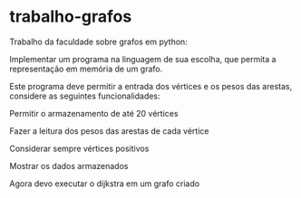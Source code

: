 # trabalho-grafos
Trabalho da faculdade sobre grafos em python:

Implementar um programa na linguagem de sua escolha, que permita a representação em memória de um grafo.

Este programa deve permitir a entrada dos vértices e os pesos das arestas, considere as seguintes funcionalidades:

Permitir o armazenamento de até 20 vértices

Fazer a leitura dos pesos das arestas de cada vértice

Considerar sempre vértices positivos

Mostrar os dados armazenados

Agora devo executar o dijkstra em um grafo criado
